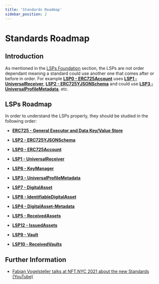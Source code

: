 ```yaml
---
title: 'Standards Roadmap'
sidebar_position: 2
---
```


# Standards Roadmap

## Introduction

As mentioned in the [LSPs Foundation](./introduction.md#lsps-foundation) section, the LSPs are not order dependant meaning a standard could use another one that comes after or before in order. For example **[LSP0 - ERC725Account](#)** uses **[LSP1 - UniversalReceiver](#)**, **[LSP2 - ERC725YJSONSchema](#)** and could use **[LSP3 - UniversalProfileMetadata](#)**, etc.

## LSPs Roadmap

In order to understand the LSPs properly, they should be studied in the following order:

- **[ERC725 - General Executor and Data Key/Value Store](./lsp-background/erc725.md)**

- **[LSP2 - ERC725YJSONSchema](./generic-standards/lsp2-json-schema.md)**

- **[LSP0 - ERC725Account](./universal-profile/lsp0-erc725account.md)**

- **[LSP1 - UniversalReceiver](./generic-standards/lsp1-universal-receiver.md)**

- **[LSP6 - KeyManager](./universal-profile/lsp6-key-manager.md)**

- **[LSP3 - UniversalProfileMetadata](./universal-profile/lsp3-universal-profile-metadata.md)**

- **[LSP7 - DigitalAsset](./nft-2.0/LSP7-Digital-Asset.md)**

- **[LSP8 - IdentifiableDigitalAsset](./nft-2.0/LSP8-Identifiable-Digital-Asset.md)**

- **[LSP4 - DigitalAsset-Metadata](./nft-2.0/LSP4-Digital-Asset-Metadata.md)**

- **[LSP5 - ReceivedAssets](./universal-profile/lsp5-received-assets.md)**

- **[LSP12 - IssuedAssets](./universal-profile/lsp12-issued-assets.md)**

- **[LSP9 - Vault](./universal-profile/lsp9-vault.md)**

- **[LSP10 - ReceivedVaults](./universal-profile/lsp10-received-vaults.md)**

## Further Information

- [Fabian Vogelsteller talks at NFT.NYC 2021 about the new Standards (YouTube)](https://www.youtube.com/watch?v=skA4Y-vvt5s)
